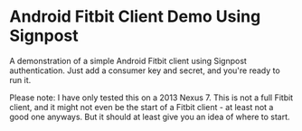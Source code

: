 Android Fitbit Client Demo Using Signpost
===================

A demonstration of a simple Android Fitbit client using Signpost authentication. Just add a consumer key and secret, and you're ready to run it.

Please note: I have only tested this on a 2013 Nexus 7. This is not a full Fitbit client, and it might not even be the start of a Fitbit client - at least not a good one anyways. But it should at least give you an idea of where to start.
